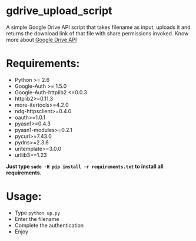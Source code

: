 # gdrive_upload_script
A simple Google Drive API script that takes filename as input, uploads it and returns the download link of that file with share permissions invoked.
Know more about [Google Drive API](https://developers.google.com/drive/api/v3/quickstart/python)

# Requirements:
- Python >= 2.6
- Google-Auth >= 1.5.0
- Google-Auth-httplib2 <=0.0.3
- httplib2>=0.11.3
- more-itertools>=4.2.0
- ndg-httpsclient>=0.4.0
- oauth>=1.0.1
- pyasn1>=0.4.3
- pyasn1-modules>=0.2.1
- pycurl>=7.43.0
- pydns>=2.3.6
- uritemplate>=3.0.0
- urllib3>=1.23

**Just type `sudo -H pip install -r requirements.txt` to install all requirements.**

# Usage:
- Type `python up.py`
- Enter the filename 
- Complete the authentication 
- Enjoy
